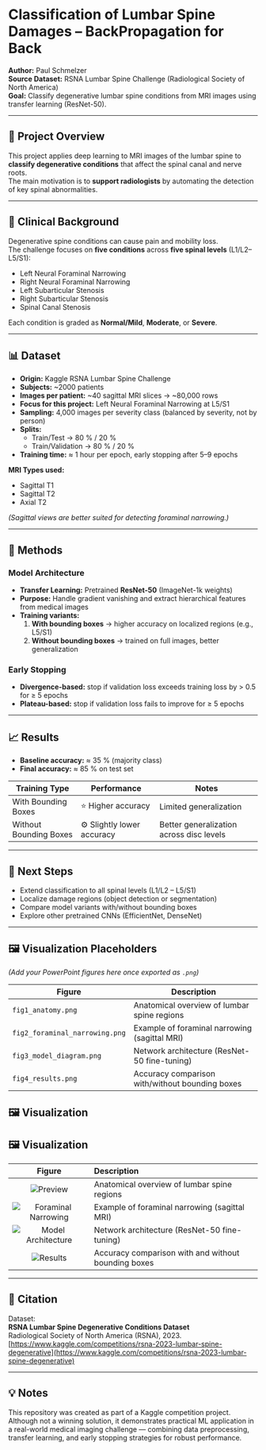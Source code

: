 # Classification of Lumbar Spine Damages – BackPropagation for Back

**Author:** Paul Schmelzer  
**Source Dataset:** RSNA Lumbar Spine Challenge (Radiological Society of North America)  
**Goal:** Classify degenerative lumbar spine conditions from MRI images using transfer learning (ResNet-50).

---

## 🧠 Project Overview
This project applies deep learning to MRI images of the lumbar spine to **classify degenerative conditions** that affect the spinal canal and nerve roots.  
The main motivation is to **support radiologists** by automating the detection of key spinal abnormalities.

---

## 🩻 Clinical Background
Degenerative spine conditions can cause pain and mobility loss.  
The challenge focuses on **five conditions** across **five spinal levels** (L1/L2–L5/S1):

- Left Neural Foraminal Narrowing  
- Right Neural Foraminal Narrowing  
- Left Subarticular Stenosis  
- Right Subarticular Stenosis  
- Spinal Canal Stenosis  

Each condition is graded as **Normal/Mild**, **Moderate**, or **Severe**.

---

## 📊 Dataset
- **Origin:** Kaggle RSNA Lumbar Spine Challenge  
- **Subjects:** ~2000 patients  
- **Images per patient:** ~40 sagittal MRI slices → ~80,000 rows  
- **Focus for this project:** Left Neural Foraminal Narrowing at L5/S1  
- **Sampling:** 4,000 images per severity class (balanced by severity, not by person)  
- **Splits:**  
  - Train/Test → 80 % / 20 %  
  - Train/Validation → 80 % / 20 %  
- **Training time:** ≈ 1 hour per epoch, early stopping after 5–9 epochs  

**MRI Types used:**
- Sagittal T1  
- Sagittal T2  
- Axial T2  

*(Sagittal views are better suited for detecting foraminal narrowing.)*

---

## 🧩 Methods
### Model Architecture
- **Transfer Learning:** Pretrained **ResNet-50** (ImageNet-1k weights)  
- **Purpose:** Handle gradient vanishing and extract hierarchical features from medical images  
- **Training variants:**
  1. **With bounding boxes** → higher accuracy on localized regions (e.g., L5/S1)  
  2. **Without bounding boxes** → trained on full images, better generalization  

### Early Stopping
- **Divergence-based:** stop if validation loss exceeds training loss by > 0.5 for ≥ 5 epochs  
- **Plateau-based:** stop if validation loss fails to improve for ≥ 5 epochs  

---

## 📈 Results
- **Baseline accuracy:** ≈ 35 % (majority class)  
- **Final accuracy:** ≈ 85 % on test set  

| Training Type | Performance | Notes |
|----------------|--------------|-------|
| With Bounding Boxes | ⭐ Higher accuracy | Limited generalization |
| Without Bounding Boxes | ⚙️ Slightly lower accuracy | Better generalization across disc levels |

---

## 🚀 Next Steps
- Extend classification to all spinal levels (L1/L2 – L5/S1)  
- Localize damage regions (object detection or segmentation)  
- Compare model variants with/without bounding boxes  
- Explore other pretrained CNNs (EfficientNet, DenseNet)

---

## 🖼️ Visualization Placeholders
*(Add your PowerPoint figures here once exported as `.png`)*

| Figure | Description |
|---------|-------------|
| `fig1_anatomy.png` | Anatomical overview of lumbar spine regions |
| `fig2_foraminal_narrowing.png` | Example of foraminal narrowing (sagittal MRI) |
| `fig3_model_diagram.png` | Network architecture (ResNet-50 fine-tuning) |
| `fig4_results.png` | Accuracy comparison with/without bounding boxes |
## 🖼 Visualization

## 🖼 Visualization

| Figure | Description |
|:------:|:-------------|
| ![Preview](Presentation/images/sddefault.jpg) | Anatomical overview of lumbar spine regions |
| ![Foraminal Narrowing](Presentation/images/fig2_foraminal_narrowing.png) | Example of foraminal narrowing (sagittal MRI) |
| ![Model Architecture](Presentation/images/fig3_model_diagram.png) | Network architecture (ResNet-50 fine-tuning) |
| ![Results](Presentation/images/fig4_results.png) | Accuracy comparison with and without bounding boxes |


---

## 🧾 Citation
Dataset:  
**RSNA Lumbar Spine Degenerative Conditions Dataset**  
Radiological Society of North America (RSNA), 2023.  
[https://www.kaggle.com/competitions/rsna-2023-lumbar-spine-degenerative](https://www.kaggle.com/competitions/rsna-2023-lumbar-spine-degenerative)

---

## 💡 Notes
This repository was created as part of a Kaggle competition project.  
Although not a winning solution, it demonstrates practical ML application in a real-world medical imaging challenge — combining data preprocessing, transfer learning, and early stopping strategies for robust performance.




